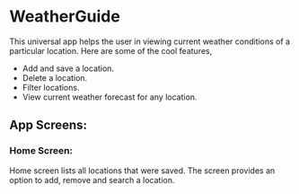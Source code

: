 # WeatherGuide

This universal app helps the user in viewing current weather conditions of a particular location. Here are some of the cool features,
- Add and save a location.
- Delete a location.
- Filter locations.
- View current weather forecast for any location.

## App Screens:
### Home Screen:

Home screen lists all locations that were saved. The screen provides an option to add, remove and search a location.
